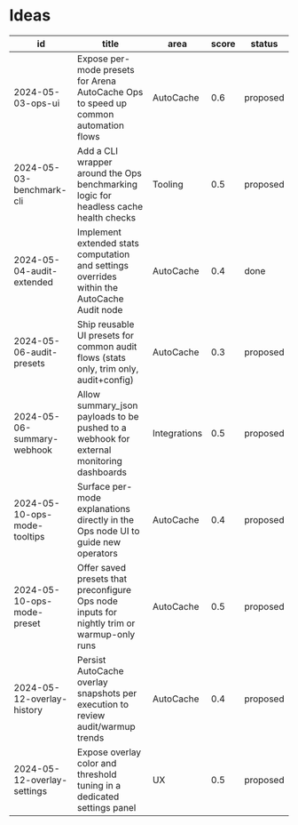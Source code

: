 # Ideas

| id | title | area | score | status |
| --- | --- | --- | --- | --- |
| 2024-05-03-ops-ui | Expose per-mode presets for Arena AutoCache Ops to speed up common automation flows | AutoCache | 0.6 | proposed |
| 2024-05-03-benchmark-cli | Add a CLI wrapper around the Ops benchmarking logic for headless cache health checks | Tooling | 0.5 | proposed |
| 2024-05-04-audit-extended | Implement extended stats computation and settings overrides within the AutoCache Audit node | AutoCache | 0.4 | done |
| 2024-05-06-audit-presets | Ship reusable UI presets for common audit flows (stats only, trim only, audit+config) | AutoCache | 0.3 | proposed |
| 2024-05-06-summary-webhook | Allow summary_json payloads to be pushed to a webhook for external monitoring dashboards | Integrations | 0.5 | proposed |
| 2024-05-10-ops-mode-tooltips | Surface per-mode explanations directly in the Ops node UI to guide new operators | AutoCache | 0.4 | proposed |
| 2024-05-10-ops-mode-preset | Offer saved presets that preconfigure Ops node inputs for nightly trim or warmup-only runs | AutoCache | 0.5 | proposed |
| 2024-05-12-overlay-history | Persist AutoCache overlay snapshots per execution to review audit/warmup trends | AutoCache | 0.4 | proposed |
| 2024-05-12-overlay-settings | Expose overlay color and threshold tuning in a dedicated settings panel | UX | 0.5 | proposed |
